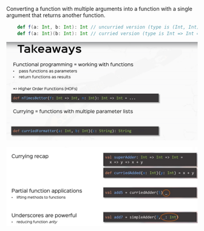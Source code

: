 Converting a function with multiple arguments into a function with a
single argument that returns another function.

<!-- code -->
```scala
    def f(a: Int, b: Int): Int // uncurried version (type is (Int, Int) => Int)
    def f(a: Int)(b: Int): Int // curried version (type is Int => Int => Int)
```

![currying](imgs/rtjvmCurrying.png)

![currying2](imgs/rtjvmCurrying_2.png)
